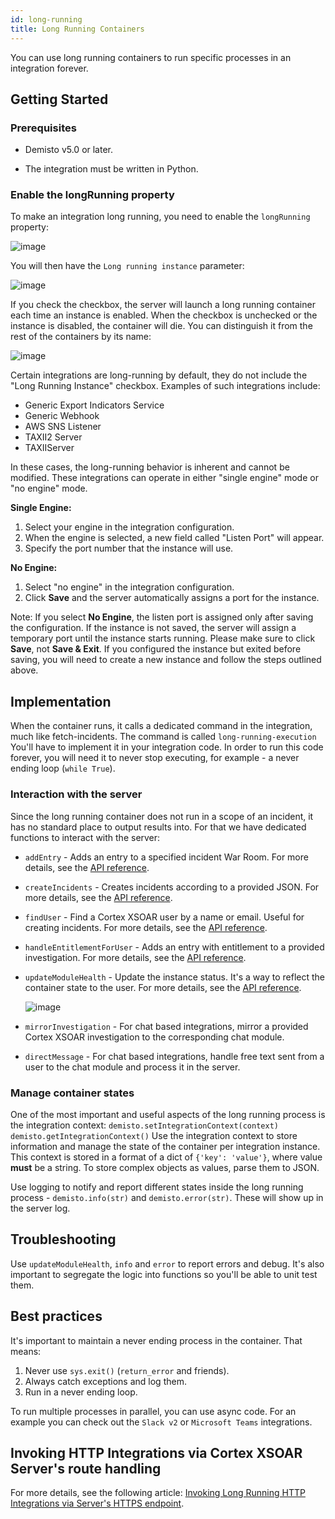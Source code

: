 ```yaml
---
id: long-running
title: Long Running Containers
---
```


You can use long running containers to run specific processes in an integration forever.

## Getting Started

### Prerequisites
- Demisto v5.0 or later.

- The integration must be written in Python.

### Enable the longRunning property
To make an integration long running, you need to enable the `longRunning` property:

![image](/doc_imgs/integrations/66122533-9b2b7280-e5e8-11e9-92de-f9fbe75b7250.png)

You will then have the `Long running instance` parameter:

![image](/doc_imgs/integrations/66122634-e6458580-e5e8-11e9-9030-6514832c9422.png)

If you check the checkbox, the server will launch a long running container each time an instance is enabled. When the checkbox is unchecked or the instance is disabled, the container will die.
You can distinguish it from the rest of the containers by its name:

![image](/doc_imgs/integrations/66122754-2d337b00-e5e9-11e9-8775-562e228e3fe6.png)

Certain integrations are long-running by default, they do not include the "Long Running Instance" checkbox. Examples of such integrations include:

- Generic Export Indicators Service
- Generic Webhook
- AWS SNS Listener
- TAXII2 Server
- TAXIIServer

In these cases, the long-running behavior is inherent and cannot be modified.
These integrations can operate in either "single engine" mode or "no engine" mode.

**Single Engine:** 
1. Select your engine in the integration configuration.
2. When the engine is selected, a new field called "Listen Port" will appear.
3. Specify the port number that the instance will use.

**No Engine:**
1. Select "no engine" in the integration configuration.
2. Click **Save** and the server automatically assigns a port for the instance.

  Note: If you select **No Engine**, the listen port is assigned only after saving the configuration. If the instance is not saved, the server will assign a temporary port until the  instance starts running. Please make sure to click **Save**, not **Save & Exit**.
  If you configured the instance but exited before saving, you will need to create a new instance and follow the steps outlined above.

## Implementation
When the container runs, it calls a dedicated command in the integration, much like fetch-incidents. The command is called `long-running-execution` 
You'll have to implement it in your integration code. In order to run this code forever, you will need it to never stop executing, for example - a never ending loop (`while True`).

### Interaction with the server
Since the long running container does not run in a scope of an incident, it has no standard place to output results into.
For that we have dedicated functions to interact with the server:
* `addEntry` - Adds an entry to a specified incident War Room.
For more details, see the [API reference](https://xsoar.pan.dev/docs/reference/api/demisto-class#addentry).
* `createIncidents` - Creates incidents according to a provided JSON.
For more details, see the [API reference](https://xsoar.pan.dev/docs/reference/api/demisto-class#createincidents).
* `findUser` - Find a Cortex XSOAR user by a name or email. Useful for creating incidents.
For more details, see the [API reference](https://xsoar.pan.dev/docs/reference/api/demisto-class#finduser).
* `handleEntitlementForUser` - Adds an entry with entitlement to a provided investigation.
For more details, see the [API reference](https://xsoar.pan.dev/docs/reference/api/demisto-class#handleentitlementforuser).
* `updateModuleHealth` - Update the instance status. It's a way to reflect the container state to the user.
For more details, see the [API reference](https://xsoar.pan.dev/docs/reference/api/demisto-class#updatemodulehealth).

  ![image](/doc_imgs/integrations/66123930-cb284500-e5eb-11e9-804d-6154423e6cee.png)
* `mirrorInvestigation` - For chat based integrations, mirror a provided Cortex XSOAR investigation to the corresponding chat module.
* `directMessage` - For chat based integrations, handle free text sent from a user to the chat module and process it in the server.

### Manage container states 
One of the most important and useful aspects of the long running process is the integration context:
`demisto.setIntegrationContext(context)`
`demisto.getIntegrationContext()`
Use the integration context to store information and manage the state of the container per integration instance.
This context is stored in a format of a dict of `{'key': 'value'}`, where value **must** be a string. To store complex objects as values, parse them to JSON.

Use logging to notify and report different states inside the long running process - `demisto.info(str)` and `demisto.error(str)`. These will show up in the server log.

## Troubleshooting
Use `updateModuleHealth`, `info` and `error` to report errors and debug. It's also important to segregate the logic into functions so you'll be able to unit test them.

## Best practices
It's important to maintain a never ending process in the container. That means:

1. Never use `sys.exit()` (`return_error` and friends).
2. Always catch exceptions and log them.
3. Run in a never ending loop.

To run multiple processes in parallel, you can use async code. For an example you can check out the `Slack v2` or `Microsoft Teams` integrations.

## Invoking HTTP Integrations via Cortex XSOAR Server's route handling 
For more details, see the following article: [Invoking Long Running HTTP Integrations via Server's HTTPS endpoint](../reference/articles/long-running-invoke).


